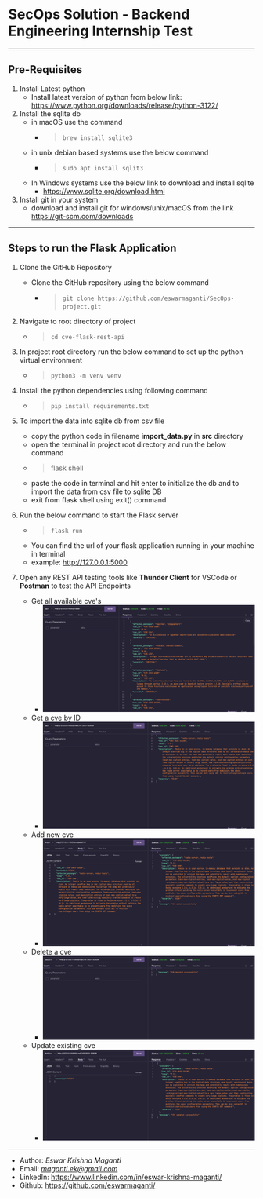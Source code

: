# SecOps Solution - Backend Engineering Internship Test

---

## Pre-Requisites
1. Install Latest python
    - Install latest version of python from below link: https://www.python.org/downloads/release/python-3122/
2. Install the sqlite db
   - in macOS use the command
     - > `brew install sqlite3`
   - in unix debian based systems use the below command
     - > `sudo apt install sqlit3`
   - In Windows systems use the below link to download and install sqlite
     - https://www.sqlite.org/download.html
3. Install git in your system
   - download and install git for windows/unix/macOS from the link https://git-scm.com/downloads

---

## Steps to run the Flask Application
1. Clone the GitHub Repository
    - Clone the GitHub repository using the below command
      - > `git clone https://github.com/eswarmaganti/SecOps-project.git`
2. Navigate to root directory of project
   - > `cd cve-flask-rest-api`
3. In project root directory run the below command to set up the python virtual environment
   - > `python3 -m venv venv`
4. Install the python dependencies using following command
   - > `pip install requirements.txt`
5. To import the data into sqlite db from csv file
   - copy the python code in filename **import_data.py** in **src** directory
   - open the terminal in project root directory and run the below command
   - > flask shell
   - paste the code in terminal and hit enter to initialize the db and to import the data from csv file to sqlite DB
   - exit from flask shell using exit() command
6. Run the below command to start the Flask server
   - > `flask run`
   - You can find the url of your flask application running in your machine in terminal
   - example: http://127.0.0.1:5000

7. Open any REST API testing tools like **Thunder Client** for VSCode or **Postman** to test the API Endpoints
   - Get all available cve's 
     - ![img.png](images/img.png)
   - Get a cve by ID
     - ![img_1.png](images/img_1.png)
   - Add new cve
     - ![img_2.png](images/img_2.png)
   - Delete a cve
     - ![img_3.png](images/img_3.png)
   - Update existing cve
     - ![img_4.png](images/img_4.png)

---
- Author: *Eswar Krishna Maganti*
- Email: *maganti.ek@gmail.com*
- LinkedIn: https://www.linkedin.com/in/eswar-krishna-maganti/
- Github: https://github.com/eswarmaganti/